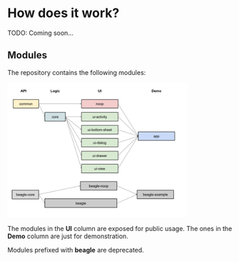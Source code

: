 # How does it work?
TODO: Coming soon...

## Modules
The repository contains the following modules:

<img src="modules.png" width="80%" />

The modules in the **UI** column are exposed for public usage. The ones in the **Demo** column are just for demonstration.

Modules prefixed with **beagle** are deprecated.